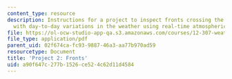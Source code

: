 ```yaml
---
content_type: resource
description: Instructions for a project to inspect fronts crossing the country associated
  with day-to-day variations in the weather using real-time atmospheric observations.
file: https://ol-ocw-studio-app-qa.s3.amazonaws.com/courses/12-307-weather-and-climate-laboratory-spring-2009/a90f647c277b1526ce524c62d11d4584_project2.pdf
file_type: application/pdf
parent_uid: 02f674ca-fc93-9887-46a3-aa77b970ad59
resourcetype: Document
title: 'Project 2: Fronts'
uid: a90f647c-277b-1526-ce52-4c62d11d4584
---
```

